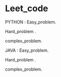 

# Leet_code
PYTHON :
  Easy_problem.
  
  Hard_problem .
  
  complex_problem.

JAVA :
 Easy_problem.
  
  Hard_problem .
  
  complex_problem.


